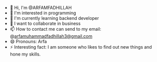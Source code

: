 - 👋 Hi, I'm @ARFAMFADHILLAH
- 👀 I'm interested in programming
- 🌱 I'm currently learning backend developer
- 💞️ I want to collaborate in business
- 📫 How to contact me can send to my email: @arfamuhammadfadhillah3@gmail.com
- 😄 Pronouns: Arfa
- ⚡ Interesting fact: I am someone who likes to find out new things and hone my skills.

<!---
ARFAMFADHILLAH/ARFAMFADHILLAH is a ✨ special ✨ repository because its `README.md` (this file) appears on your GitHub profile.
You can click the Preview link to take a look at your changes.
--->

